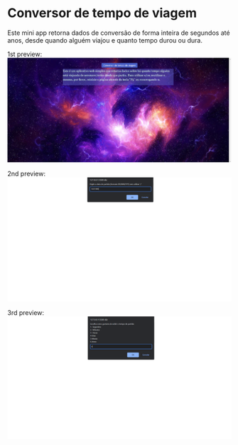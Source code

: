 # Conversor de tempo de viagem
 Este mini app retorna dados de conversão de forma inteira de segundos até anos, desde quando alguém viajou e quanto tempo durou ou dura.

1st preview:
    <img src="pics/pic-readme.png">

2nd preview:
    <img src="pics/pic-funcionamento.png">

3rd preview:
    <img src="pics/pic-funcionamento2.png">
